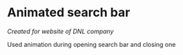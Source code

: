 <h1><b>Animated search bar</b></h1>
<p><i>Created for website of DNL company</i></p>
Used animation during opening search bar and closing one